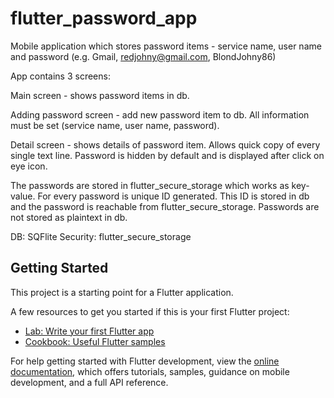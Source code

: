 # flutter_password_app

Mobile application which stores password items - service name, user name and password (e.g. Gmail, redjohny@gmail.com, BlondJohny86)

App contains 3 screens:

Main screen - shows password items in db. 

Adding password screen - add new password item to db. All information must be set (service name, user name, password).

Detail screen - shows details of password item. Allows quick copy of every single text line. Password is hidden by default and is displayed after click on eye icon.

The passwords are stored in flutter_secure_storage which works as key-value. For every password is unique ID generated. 
This ID is stored in db and the password is reachable from flutter_secure_storage.
Passwords are not stored as plaintext in db.

DB: SQFlite
Security: flutter_secure_storage

## Getting Started

This project is a starting point for a Flutter application.

A few resources to get you started if this is your first Flutter project:

- [Lab: Write your first Flutter app](https://docs.flutter.dev/get-started/codelab)
- [Cookbook: Useful Flutter samples](https://docs.flutter.dev/cookbook)

For help getting started with Flutter development, view the
[online documentation](https://docs.flutter.dev/), which offers tutorials,
samples, guidance on mobile development, and a full API reference.
